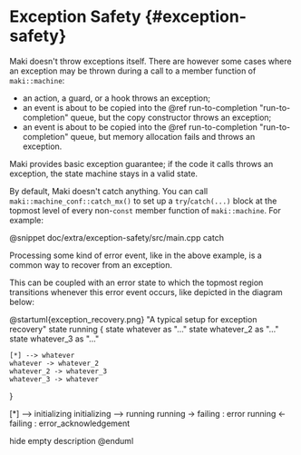 # Exception Safety {#exception-safety}

Maki doesn't throw exceptions itself. There are however some cases where an exception may be thrown during a call to a member function of `maki::machine`:
- an action, a guard, or a hook throws an exception;
- an event is about to be copied into the @ref run-to-completion "run-to-completion" queue, but the copy constructor throws an exception;
- an event is about to be copied into the @ref run-to-completion "run-to-completion" queue, but memory allocation fails and throws an exception.

Maki provides basic exception guarantee; if the code it calls throws an exception, the state machine stays in a valid state.

By default, Maki doesn't catch anything. You can call `maki::machine_conf::catch_mx()` to set up a `try`/`catch(...)` block at the topmost level of every non-`const` member function of `maki::machine`. For example:

@snippet doc/extra/exception-safety/src/main.cpp catch

Processing some kind of error event, like in the above example, is a common way to recover from an exception.

This can be coupled with an error state to which the topmost region transitions whenever this error event occurs, like depicted in the diagram below:

@startuml{exception_recovery.png} "A typical setup for exception recovery"
state running {
    state whatever as "..."
    state whatever_2 as "..."
    state whatever_3 as "..."

    [*] --> whatever
    whatever -> whatever_2
    whatever_2 -> whatever_3
    whatever_3 -> whatever
}

[*] --> initializing
initializing --> running
running -> failing : error
running <- failing : error_acknowledgement

hide empty description
@enduml
